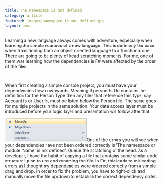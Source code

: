 ```yaml
---
title: The namespace is not defined
category: article
featured: images/namespace_is_not_defined.jpg
layout: post
---
```


<p>Learning a new language always comes with adventure, especially when learning the simple nuances of a new language. This is definitely the case when transitioning from an object oriented language to a functional one. There are going to be plenty of head scratching moments. For me, one of them was learning how the dependencies in F# were affected by the order of the files.</p>
<!--more-->
<br />
<p>When first creating a simple console project, you must have your dependencies flow downwards. Meaning if person.fs file contains the definition for the Person Type then any files that reference this type, say Account.fs or User.fs, must be listed below the Person file. The same goes for multiple projects in the same solution. Your data access layer must be introduced before your logic layer and presentation will follow after that.</p>
<p><img src="/assets/images/f-menu-move-up-down.png" />One of the errors you will see when your dependencies have not been ordered correctly is 'The namespace or module 'Name' is not defined'. Queue the scratching of the head. As a developer, I have the habit of copying a file that contains some similar code structure I plan to use and renaming the file. In F#, this leads to misleading errors as I thought my dependencies were ordered correctly from a simple drag and drop. In order to fix the problem, you have to right-click and manually move the file up/down to establish the correct dependency order.</p>